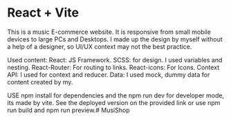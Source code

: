 # React + Vite
This is a music E-commerce website. It is responsive from small mobile devices to large PCs and Desktops. I made up the design by myself without a help of a designer, so UI/UX context may not the best practice. 

Used content:
React: JS Framework.
SCSS: for design. I used  variables and nesting.
React-Router: For routing to links.
React-icons: For Icons.
Context API: I used for context and reducer.
Data: I used mock, dummy data for content created by my.

USE npm install for dependencies and the npm run dev for developer mode, its made by vite. See the deployed version on the provided link or use npm run build and npm run preview.# MusiShop
